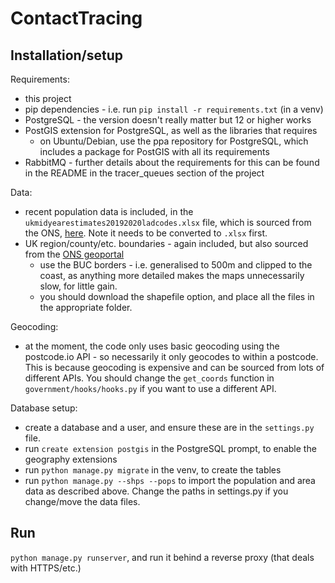 # ContactTracing

## Installation/setup

Requirements:
- this project
- pip dependencies - i.e. run `pip install -r requirements.txt` (in a venv)
- PostgreSQL - the version doesn't really matter but 12 or higher works
- PostGIS extension for PostgreSQL, as well as the libraries that requires
    - on Ubuntu/Debian, use the ppa repository for PostgreSQL, which includes a package for PostGIS with all its requirements
- RabbitMQ - further details about the requirements for this can be found in the README in the tracer_queues section of the project


Data:
- recent population data is included, in the `ukmidyearestimates20192020ladcodes.xlsx` file, which is sourced from the ONS, [here](https://www.ons.gov.uk/peoplepopulationandcommunity/populationandmigration/populationestimates/datasets/populationestimatesforukenglandandwalesscotlandandnorthernireland). Note it needs to be converted to `.xlsx` first.
- UK region/county/etc. boundaries - again included, but also sourced from the [ONS geoportal](https://geoportal.statistics.gov.uk/search?collection=Dataset&sort=name&tags=all(BDY_ADM))
    - use the BUC borders - i.e. generalised to 500m and clipped to the coast, as anything more detailed makes the maps unnecessarily slow, for little gain.
    - you should download the shapefile option, and place all the files in the appropriate folder.

Geocoding:
- at the moment, the code only uses basic geocoding using the postcode.io API - so necessarily it only geocodes to within a postcode.
This is because geocoding is expensive and can be sourced from lots of different APIs. You should change the `get_coords`
  function in `government/hooks/hooks.py` if you want to use a different API.

Database setup:
- create a database and a user, and ensure these are in the `settings.py` file.
- run `create extension postgis` in the PostgreSQL prompt, to enable the geography extensions
- run `python manage.py migrate` in the venv, to create the tables
- run `python manage.py --shps --pops` to import the population and area data as described above. Change the paths in settings.py if you change/move the data files.

## Run
`python manage.py runserver`, and run it behind a reverse proxy (that deals with HTTPS/etc.)
